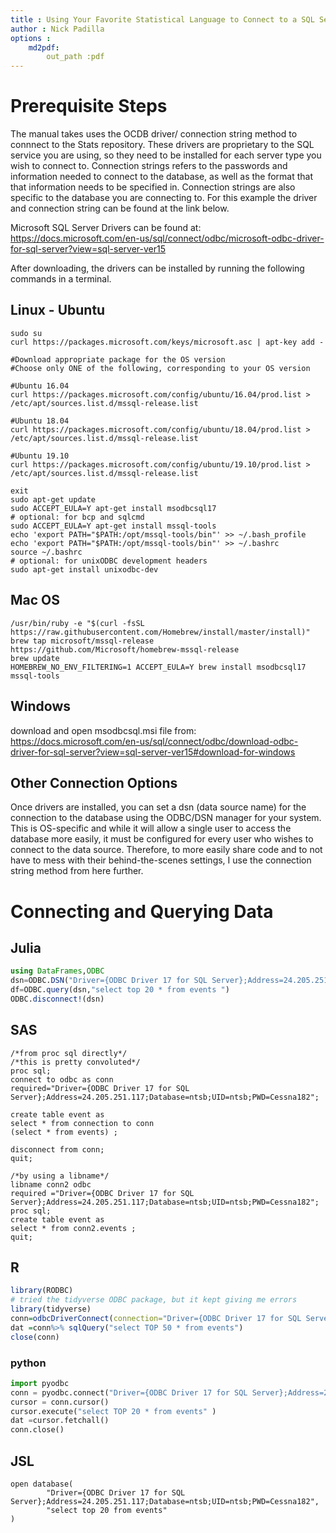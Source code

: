 ```yaml
---
title : Using Your Favorite Statistical Language to Connect to a SQL Sever
author : Nick Padilla
options : 
    md2pdf:
        out_path :pdf
---
```

# Prerequisite Steps
The manual takes uses the OCDB driver/ connection string method to connnect to the Stats repository. 
These drivers are proprietary to the SQL service you are using, so they need to be installed for each server type you wish to connect to.
Connection strings refers to the passwords and information needed to connect to the database, as well as the format that that information 
needs to be specified in. Connection strings are also specific to the database you are connecting to.
For this example the driver and connection string can be found at the link below.


Microsoft SQL Server Drivers can be found at:
https://docs.microsoft.com/en-us/sql/connect/odbc/microsoft-odbc-driver-for-sql-server?view=sql-server-ver15


After downloading, the drivers can be installed by running the following commands in a terminal.


## Linux - Ubuntu
```{bash}
sudo su
curl https://packages.microsoft.com/keys/microsoft.asc | apt-key add -

#Download appropriate package for the OS version
#Choose only ONE of the following, corresponding to your OS version

#Ubuntu 16.04
curl https://packages.microsoft.com/config/ubuntu/16.04/prod.list > /etc/apt/sources.list.d/mssql-release.list

#Ubuntu 18.04
curl https://packages.microsoft.com/config/ubuntu/18.04/prod.list > /etc/apt/sources.list.d/mssql-release.list

#Ubuntu 19.10
curl https://packages.microsoft.com/config/ubuntu/19.10/prod.list > /etc/apt/sources.list.d/mssql-release.list

exit
sudo apt-get update
sudo ACCEPT_EULA=Y apt-get install msodbcsql17
# optional: for bcp and sqlcmd
sudo ACCEPT_EULA=Y apt-get install mssql-tools
echo 'export PATH="$PATH:/opt/mssql-tools/bin"' >> ~/.bash_profile
echo 'export PATH="$PATH:/opt/mssql-tools/bin"' >> ~/.bashrc
source ~/.bashrc
# optional: for unixODBC development headers
sudo apt-get install unixodbc-dev
```
## Mac OS
```{bash}
/usr/bin/ruby -e "$(curl -fsSL https://raw.githubusercontent.com/Homebrew/install/master/install)"
brew tap microsoft/mssql-release https://github.com/Microsoft/homebrew-mssql-release
brew update
HOMEBREW_NO_ENV_FILTERING=1 ACCEPT_EULA=Y brew install msodbcsql17 mssql-tools
```
## Windows
download and open msodbcsql.msi file from:
https://docs.microsoft.com/en-us/sql/connect/odbc/download-odbc-driver-for-sql-server?view=sql-server-ver15#download-for-windows

## Other Connection Options
Once drivers are installed, you can set a dsn (data source name) for the connection to the database using the ODBC/DSN manager for your system.
This is OS-specific and while it will allow a single user to access the database more easily, it must be configured for every user who wishes to 
connect to the data source. Therefore, to more easily share code and to not have to mess with their behind-the-scenes settings, I use the connection
string method from here further. 

# Connecting and Querying Data

## Julia
```julia
using DataFrames,ODBC
dsn=ODBC.DSN("Driver={ODBC Driver 17 for SQL Server};Address=24.205.251.117;Database=ntsb;UID=ntsb;PWD=Cessna182;")
df=ODBC.query(dsn,"select top 20 * from events ")
ODBC.disconnect!(dsn)
```

## SAS
```sas
/*from proc sql directly*/
/*this is pretty convoluted*/
proc sql;
connect to odbc as conn
required="Driver={ODBC Driver 17 for SQL Server};Address=24.205.251.117;Database=ntsb;UID=ntsb;PWD=Cessna182";

create table event as
select * from connection to conn
(select * from events) ;

disconnect from conn;
quit;

/*by using a libname*/
libname conn2 odbc
required ="Driver={ODBC Driver 17 for SQL Server};Address=24.205.251.117;Database=ntsb;UID=ntsb;PWD=Cessna182";
proc sql;
create table event as
select * from conn2.events ;
quit;
```

## R
```r
library(RODBC)
# tried the tidyverse ODBC package, but it kept giving me errors
library(tidyverse)
conn=odbcDriverConnect(connection="Driver={ODBC Driver 17 for SQL Server};Address=24.205.251.117;Database=ntsb;UID=ntsb;PWD=Cessna182;")
dat =conn%>% sqlQuery("select TOP 50 * from events")
close(conn)
```
### python 
```python
import pyodbc
conn = pyodbc.connect("Driver={ODBC Driver 17 for SQL Server};Address=24.205.251.117;Database=ntsb;UID=ntsb;PWD=Cessna182;")
cursor = conn.cursor()
cursor.execute("select TOP 20 * from events" )
dat =cursor.fetchall()
conn.close()
```


## JSL
```
open database(
        "Driver={ODBC Driver 17 for SQL Server};Address=24.205.251.117;Database=ntsb;UID=ntsb;PWD=Cessna182",
        "select top 20 from events"
)
```